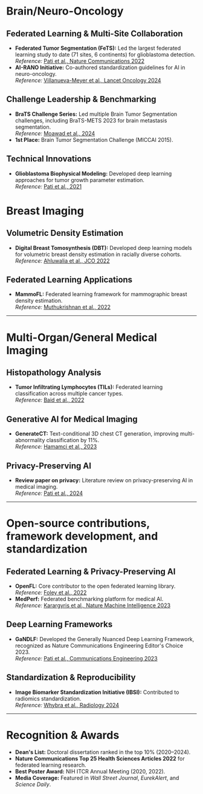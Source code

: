 # Brain/Neuro-Oncology

## Federated Learning & Multi-Site Collaboration
- **Federated Tumor Segmentation (FeTS):** Led the largest federated learning study to date (71 sites, 6 continents) for glioblastoma detection.  
  *Reference:* [Pati et al., Nature Communications 2022](https://doi.org/10.1038/s41467-022-30806-0)
- **AI-RANO Initiative:** Co-authored standardization guidelines for AI in neuro-oncology.  
  *Reference:* [Villanueva-Meyer et al., Lancet Oncology 2024](https://doi.org/10.1016/S1470-2045(24)00316-4)

## Challenge Leadership & Benchmarking
- **BraTS Challenge Series:** Led multiple Brain Tumor Segmentation challenges, including BraTS-METS 2023 for brain metastasis segmentation.  
  *Reference:* [Moawad et al., 2024](https://doi.org/10.48550/arXiv.2306.00838)
- **1st Place:** Brain Tumor Segmentation Challenge (MICCAI 2015).

## Technical Innovations
- **Glioblastoma Biophysical Modeling:** Developed deep learning approaches for tumor growth parameter estimation.  
  *Reference:* [Pati et al., 2021](https://doi.org/10.1016/j.neuroimage.2021.118045)

# Breast Imaging

## Volumetric Density Estimation
- **Digital Breast Tomosynthesis (DBT):** Developed deep learning models for volumetric breast density estimation in racially diverse cohorts.  
  *Reference:* [Ahluwalia et al., JCO 2022](https://doi.org/10.1200/JCO.2022.40.16_suppl.e13538)

## Federated Learning Applications
- **MammoFL:** Federated learning framework for mammographic breast density estimation.  
  *Reference:* [Muthukrishnan et al., 2022](https://doi.org/10.48550/arXiv.2206.05575)

---

# Multi-Organ/General Medical Imaging

## Histopathology Analysis
- **Tumor Infiltrating Lymphocytes (TILs):** Federated learning classification across multiple cancer types.  
  *Reference:* [Baid et al., 2022](https://doi.org/10.48550/arXiv.2203.16622)

## Generative AI for Medical Imaging
- **GenerateCT:** Text-conditional 3D chest CT generation, improving multi-abnormality classification by 11%.  
  *Reference:* [Hamamci et al., 2023](https://doi.org/10.1007/978-3-031-72986-7_8)

## Privacy-Preserving AI
- **Review paper on privacy:** Literature review on privacy-preserving AI in medical imaging.  
  *Reference:* [Pati et al., 2024](https://doi.org/10.1016/j.patter.2024.100974)

---

# Open-source contributions, framework development, and standardization

## Federated Learning & Privacy-Preserving AI
- **OpenFL:** Core contributor to the open federated learning library.  
  *Reference:* [Foley et al., 2022](https://doi.org/10.1088/1361-6560/ac4c7e)
- **MedPerf:** Federated benchmarking platform for medical AI.  
  *Reference:* [Karargyris et al., Nature Machine Intelligence 2023](https://doi.org/10.1038/s42256-023-00600-7)

## Deep Learning Frameworks
- **GaNDLF:** Developed the Generally Nuanced Deep Learning Framework, recognized as Nature Communications Engineering Editor's Choice 2023.  
  *Reference:* [Pati et al., Communications Engineering 2023](https://doi.org/10.1038/s44172-023-00151-7)

## Standardization & Reproducibility
- **Image Biomarker Standardization Initiative (IBSI):** Contributed to radiomics standardization.  
  *Reference:* [Whybra et al., Radiology 2024](https://doi.org/10.1148/radiol.2020191145)

---

# Recognition & Awards
- **Dean's List:** Doctoral dissertation ranked in the top 10% (2020–2024).  
- **Nature Communications Top 25 Health Sciences Articles 2022** for federated learning research.  
- **Best Poster Award:** NIH ITCR Annual Meeting (2020, 2022).  
- **Media Coverage:** Featured in *Wall Street Journal*, *EurekAlert*, and *Science Daily*.